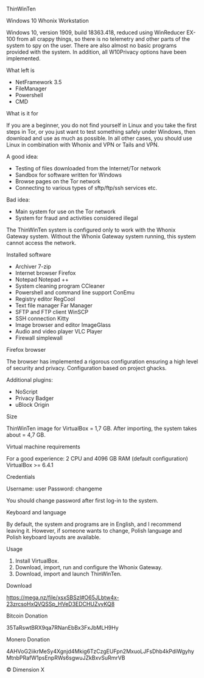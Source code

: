 ThinWinTen


Windows 10 Whonix Workstation

Windows 10, version 1909, build 18363.418, reduced using WinReducer EX-100 from all crappy things, so there is no telemetry and other parts of the system to spy on the user. There are also almost no basic programs provided with the system. In addition, all W10Privacy options have been implemented.

What left is

- NetFramework 3.5
- FileManager
- Powershell
- CMD

What is it for

If you are a beginner, you do not find yourself in Linux and you take the first steps in Tor, or you just want to test something safely under Windows, then download and use as much as possible. In all other cases, you should use Linux in combination with Whonix and VPN or Tails and VPN.

A good idea:
- Testing of files downloaded from the Internet/Tor network
- Sandbox for software written for Windows
- Browse pages on the Tor network
- Connecting to various types of sftp/ftp/ssh services etc.

Bad idea:
- Main system for use on the Tor network
- System for fraud and activities considered illegal

The ThinWinTen system is configured only to work with the Whonix Gateway system. Without the Whonix Gateway system running, this system cannot access the network.

Installed software

- Archiver 7-zip
- Internet browser Firefox
- Notepad Notepad ++
- System cleaning program CCleaner
- Powershell and command line support ConEmu
- Registry editor RegCool
- Text file manager Far Manager
- SFTP and FTP client WinSCP
- SSH connection Kitty
- Image browser and editor ImageGlass
- Audio and video player VLC Player
- Firewall simplewall

Firefox browser

The browser has implemented a rigorous configuration ensuring a high level of security and privacy. Configuration based on project ghacks.

Additional plugins:
- NoScript
- Privacy Badger
- uBlock Origin

Size

ThinWinTen image for VirtualBox = 1,7 GB.
After importing, the system takes about = 4,7 GB.

Virtual machine requirements

For a good experience: 2 CPU and 4096 GB RAM (default configuration)
VirtualBox >= 6.4.1

Credentials

Username: user
Password: changeme

You should change password after first log-in to the system.

Keyboard and language

By default, the system and programs are in English, and I recommend leaving it.
However, if someone wants to change, Polish language and Polish keyboard layouts are available.

Usage

1. Install VirtualBox.
2. Download, import, run and configure the Whonix Gateway.
3. Download, import and launch ThinWinTen.

Download


https://mega.nz/file/xsxSBSzI#O65JLbtw4x-23zrcsoHxQVQSSp_HVeD3EDCHUZvyKQ8


Bitcoin Donation

35TaRswtBRX9qa7RNanEbBx3FxJbMLH9Hy

Monero Donation

4AHVoG2iikrMeSy4Xgnjd4Mkig6TzCzgEUFpn2MxuoLJFsDhb4kPdiWgyhyMtnbPRafW1psEnpRWs6sgwuJZkBxvSuRmrVB

© Dimension X
